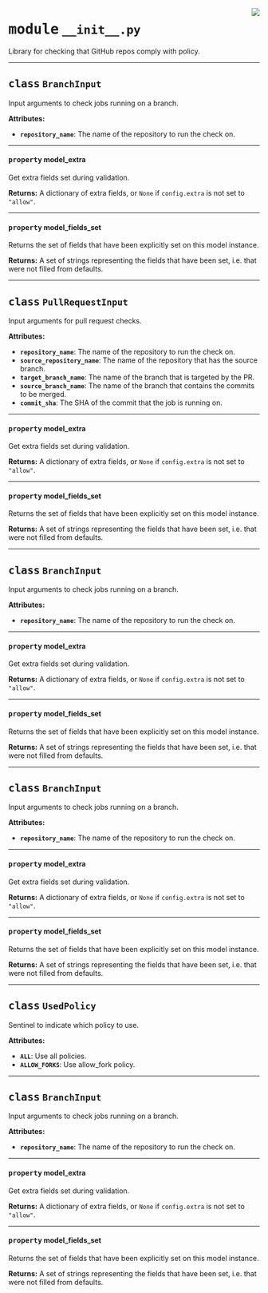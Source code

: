 <!-- markdownlint-disable -->

<a href="../repo_policy_compliance/__init__.py#L0"><img align="right" style="float:right;" src="https://img.shields.io/badge/-source-cccccc?style=flat-square"></a>

# <kbd>module</kbd> `__init__.py`
Library for checking that GitHub repos comply with policy. 



---

## <kbd>class</kbd> `BranchInput`
Input arguments to check jobs running on a branch. 



**Attributes:**
 
 - <b>`repository_name`</b>:  The name of the repository to run the check on. 


---

#### <kbd>property</kbd> model_extra

Get extra fields set during validation. 



**Returns:**
  A dictionary of extra fields, or `None` if `config.extra` is not set to `"allow"`. 

---

#### <kbd>property</kbd> model_fields_set

Returns the set of fields that have been explicitly set on this model instance. 



**Returns:**
  A set of strings representing the fields that have been set,  i.e. that were not filled from defaults. 




---

## <kbd>class</kbd> `PullRequestInput`
Input arguments for pull request checks. 



**Attributes:**
 
 - <b>`repository_name`</b>:  The name of the repository to run the check on. 
 - <b>`source_repository_name`</b>:  The name of the repository that has the source branch. 
 - <b>`target_branch_name`</b>:  The name of the branch that is targeted by the PR. 
 - <b>`source_branch_name`</b>:  The name of the branch that contains the commits to be merged. 
 - <b>`commit_sha`</b>:  The SHA of the commit that the job is running on. 


---

#### <kbd>property</kbd> model_extra

Get extra fields set during validation. 



**Returns:**
  A dictionary of extra fields, or `None` if `config.extra` is not set to `"allow"`. 

---

#### <kbd>property</kbd> model_fields_set

Returns the set of fields that have been explicitly set on this model instance. 



**Returns:**
  A set of strings representing the fields that have been set,  i.e. that were not filled from defaults. 




---

## <kbd>class</kbd> `BranchInput`
Input arguments to check jobs running on a branch. 



**Attributes:**
 
 - <b>`repository_name`</b>:  The name of the repository to run the check on. 


---

#### <kbd>property</kbd> model_extra

Get extra fields set during validation. 



**Returns:**
  A dictionary of extra fields, or `None` if `config.extra` is not set to `"allow"`. 

---

#### <kbd>property</kbd> model_fields_set

Returns the set of fields that have been explicitly set on this model instance. 



**Returns:**
  A set of strings representing the fields that have been set,  i.e. that were not filled from defaults. 




---

## <kbd>class</kbd> `BranchInput`
Input arguments to check jobs running on a branch. 



**Attributes:**
 
 - <b>`repository_name`</b>:  The name of the repository to run the check on. 


---

#### <kbd>property</kbd> model_extra

Get extra fields set during validation. 



**Returns:**
  A dictionary of extra fields, or `None` if `config.extra` is not set to `"allow"`. 

---

#### <kbd>property</kbd> model_fields_set

Returns the set of fields that have been explicitly set on this model instance. 



**Returns:**
  A set of strings representing the fields that have been set,  i.e. that were not filled from defaults. 




---

## <kbd>class</kbd> `UsedPolicy`
Sentinel to indicate which policy to use. 



**Attributes:**
 
 - <b>`ALL`</b>:  Use all policies. 
 - <b>`ALLOW_FORKS`</b>:  Use allow_fork policy. 





---

## <kbd>class</kbd> `BranchInput`
Input arguments to check jobs running on a branch. 



**Attributes:**
 
 - <b>`repository_name`</b>:  The name of the repository to run the check on. 


---

#### <kbd>property</kbd> model_extra

Get extra fields set during validation. 



**Returns:**
  A dictionary of extra fields, or `None` if `config.extra` is not set to `"allow"`. 

---

#### <kbd>property</kbd> model_fields_set

Returns the set of fields that have been explicitly set on this model instance. 



**Returns:**
  A set of strings representing the fields that have been set,  i.e. that were not filled from defaults. 




